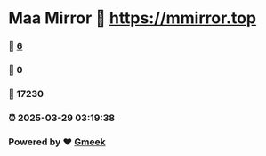# Maa Mirror :link: https://mmirror.top 
### :page_facing_up: [6](https://mmirror.top/tag.html) 
### :speech_balloon: 0 
### :hibiscus: 17230 
### :alarm_clock: 2025-03-29 03:19:38 
### Powered by :heart: [Gmeek](https://github.com/Meekdai/Gmeek)

